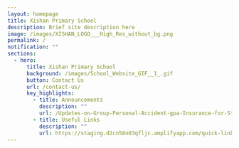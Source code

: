 ```yaml
---
layout: homepage
title: Xishan Primary School
description: Brief site description here
image: /images/XISHAN_LOGO___High_Res_without_bg.png
permalink: /
notification: ""
sections:
  - hero:
      title: Xishan Primary School
      background: /images/School_Website_GIF__1_.gif
      button: Contact Us
      url: /contact-us/
      key_highlights:
        - title: Announcements
          description: ""
          url: /Updates-on-Group-Personal-Accident-gpa-Insurance-for-Students/
        - title: Useful Links
          description: ""
          url: https://staging.d2cn58n03qfljc.amplifyapp.com/quick-links/students
---
```

